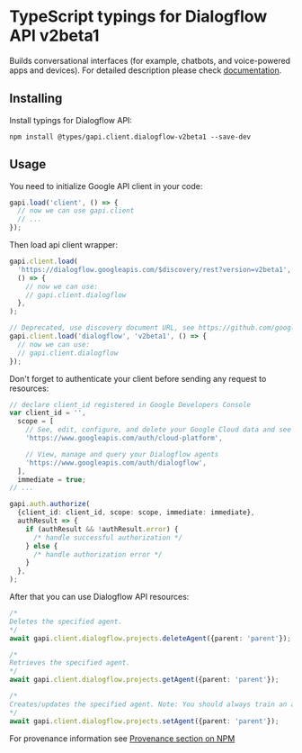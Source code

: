 # TypeScript typings for Dialogflow API v2beta1

Builds conversational interfaces (for example, chatbots, and voice-powered apps and devices).
For detailed description please check [documentation](https://cloud.google.com/dialogflow/).

## Installing

Install typings for Dialogflow API:

```
npm install @types/gapi.client.dialogflow-v2beta1 --save-dev
```

## Usage

You need to initialize Google API client in your code:

```typescript
gapi.load('client', () => {
  // now we can use gapi.client
  // ...
});
```

Then load api client wrapper:

```typescript
gapi.client.load(
  'https://dialogflow.googleapis.com/$discovery/rest?version=v2beta1',
  () => {
    // now we can use:
    // gapi.client.dialogflow
  },
);
```

```typescript
// Deprecated, use discovery document URL, see https://github.com/google/google-api-javascript-client/blob/master/docs/reference.md#----gapiclientloadname----version----callback--
gapi.client.load('dialogflow', 'v2beta1', () => {
  // now we can use:
  // gapi.client.dialogflow
});
```

Don't forget to authenticate your client before sending any request to resources:

```typescript
// declare client_id registered in Google Developers Console
var client_id = '',
  scope = [
    // See, edit, configure, and delete your Google Cloud data and see the email address for your Google Account.
    'https://www.googleapis.com/auth/cloud-platform',

    // View, manage and query your Dialogflow agents
    'https://www.googleapis.com/auth/dialogflow',
  ],
  immediate = true;
// ...

gapi.auth.authorize(
  {client_id: client_id, scope: scope, immediate: immediate},
  authResult => {
    if (authResult && !authResult.error) {
      /* handle successful authorization */
    } else {
      /* handle authorization error */
    }
  },
);
```

After that you can use Dialogflow API resources: <!-- TODO: make this work for multiple namespaces -->

```typescript
/*
Deletes the specified agent.
*/
await gapi.client.dialogflow.projects.deleteAgent({parent: 'parent'});

/*
Retrieves the specified agent.
*/
await gapi.client.dialogflow.projects.getAgent({parent: 'parent'});

/*
Creates/updates the specified agent. Note: You should always train an agent prior to sending it queries. See the [training documentation](https://cloud.google.com/dialogflow/es/docs/training).
*/
await gapi.client.dialogflow.projects.setAgent({parent: 'parent'});
```

For provenance information see [Provenance section on NPM](https://www.npmjs.com/package/@maxim_mazurok/gapi.client.dialogflow-v2beta1#Provenance:~:text=none-,Provenance,-Built%20and%20signed)
